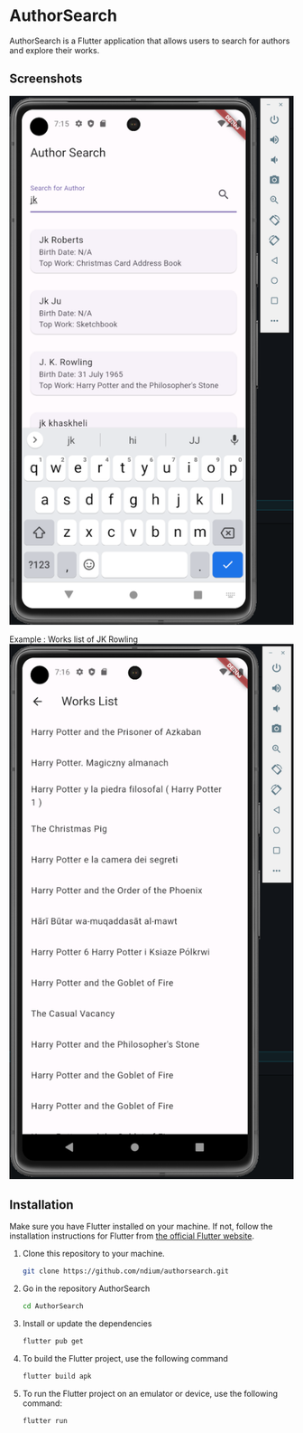 # AuthorSearch

AuthorSearch is a Flutter application that allows users to search for authors and explore their works.

## Screenshots

![AuthorSearch Screenshot](authorsearch.png)

Example : Works list of JK Rowling
![AuthorSearch Screenshot](workslistJkRowling.png)

## Installation

Make sure you have Flutter installed on your machine. If not, follow the installation instructions for Flutter from [the official Flutter website](https://flutter.dev/docs/get-started/install).

1. Clone this repository to your machine.

   ```bash
   git clone https://github.com/ndium/authorsearch.git
   ```
   
2. Go in the repository AuthorSearch
   ```bash
   cd AuthorSearch
   ```

3. Install or update the dependencies
   ```bash
   flutter pub get
   ```

4. To build the Flutter project, use the following command
   ```bash
   flutter build apk
   ```

5. To run the Flutter project on an emulator or device, use the following command:
   ```bash
   flutter run
   ```
   
